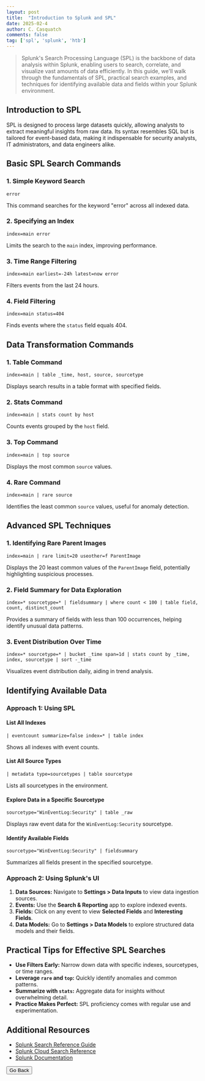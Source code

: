 ```yaml
---
layout: post
title:  "Introduction to Splunk and SPL"
date: 2025-02-4
author: C. Casquatch
comments: false
tag: ['spl', 'splunk', 'htb']
---
```


> Splunk's Search Processing Language (SPL) is the backbone of data analysis within Splunk, enabling users to search, correlate, and visualize vast amounts of data efficiently. In this guide, we'll walk through the fundamentals of SPL, practical search examples, and techniques for identifying available data and fields within your Splunk environment.

## Introduction to SPL

SPL is designed to process large datasets quickly, allowing analysts to extract meaningful insights from raw data. Its syntax resembles SQL but is tailored for event-based data, making it indispensable for security analysts, IT administrators, and data engineers alike.

## Basic SPL Search Commands

### 1. **Simple Keyword Search**
```spl
error
```
This command searches for the keyword "error" across all indexed data.

### 2. **Specifying an Index**
```spl
index=main error
```
Limits the search to the `main` index, improving performance.

### 3. **Time Range Filtering**
```spl
index=main earliest=-24h latest=now error
```
Filters events from the last 24 hours.

### 4. **Field Filtering**
```spl
index=main status=404
```
Finds events where the `status` field equals 404.

## Data Transformation Commands

### 1. **Table Command**
```spl
index=main | table _time, host, source, sourcetype
```
Displays search results in a table format with specified fields.

### 2. **Stats Command**
```spl
index=main | stats count by host
```
Counts events grouped by the `host` field.

### 3. **Top Command**
```spl
index=main | top source
```
Displays the most common `source` values.

### 4. **Rare Command**
```spl
index=main | rare source
```
Identifies the least common `source` values, useful for anomaly detection.

## Advanced SPL Techniques

### 1. **Identifying Rare Parent Images**
```spl
index=main | rare limit=20 useother=f ParentImage
```
Displays the 20 least common values of the `ParentImage` field, potentially highlighting suspicious processes.

### 2. **Field Summary for Data Exploration**
```spl
index=* sourcetype=* | fieldsummary | where count < 100 | table field, count, distinct_count
```
Provides a summary of fields with less than 100 occurrences, helping identify unusual data patterns.

### 3. **Event Distribution Over Time**
```spl
index=* sourcetype=* | bucket _time span=1d | stats count by _time, index, sourcetype | sort -_time
```
Visualizes event distribution daily, aiding in trend analysis.

## Identifying Available Data

### Approach 1: Using SPL

#### **List All Indexes**
```spl
| eventcount summarize=false index=* | table index
```
Shows all indexes with event counts.

#### **List All Source Types**
```spl
| metadata type=sourcetypes | table sourcetype
```
Lists all sourcetypes in the environment.

#### **Explore Data in a Specific Sourcetype**
```spl
sourcetype="WinEventLog:Security" | table _raw
```
Displays raw event data for the `WinEventLog:Security` sourcetype.

#### **Identify Available Fields**
```spl
sourcetype="WinEventLog:Security" | fieldsummary
```
Summarizes all fields present in the specified sourcetype.

### Approach 2: Using Splunk's UI

1. **Data Sources:** Navigate to **Settings > Data Inputs** to view data ingestion sources.
2. **Events:** Use the **Search & Reporting** app to explore indexed events.
3. **Fields:** Click on any event to view **Selected Fields** and **Interesting Fields**.
4. **Data Models:** Go to **Settings > Data Models** to explore structured data models and their fields.

## Practical Tips for Effective SPL Searches

- **Use Filters Early:** Narrow down data with specific indexes, sourcetypes, or time ranges.
- **Leverage `rare` and `top`:** Quickly identify anomalies and common patterns.
- **Summarize with `stats`:** Aggregate data for insights without overwhelming detail.
- **Practice Makes Perfect:** SPL proficiency comes with regular use and experimentation.

## Additional Resources

- [Splunk Search Reference Guide](https://docs.splunk.com/Documentation/SCS/current/SearchReference/Introduction)
- [Splunk Cloud Search Reference](https://docs.splunk.com/Documentation/SplunkCloud/latest/SearchReference/)
- [Splunk Documentation](https://docs.splunk.com/Documentation/SplunkCloud/latest/Search/)


<button onclick="history.back()">Go Back</button>

